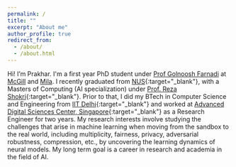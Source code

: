 ```yaml
---
permalink: /
title: ""
excerpt: "About me"
author_profile: true
redirect_from:
  - /about/
  - /about.html
---
```


Hi! I’m Prakhar. I'm a first year PhD student under [Prof Golnoosh Farnadi](https://gfarnadi.github.io/) at [McGill](https://www.cs.mcgill.ca/) and [Mila](https://mila.quebec/en/). I recently graduated from [NUS](https://www.comp.nus.edu.sg/){:target="_blank"}, with a Masters of Computing (AI specialization) under [Prof. Reza Shokri](https://www.comp.nus.edu.sg/~reza/){:target="_blank"}. Prior to that, I did my BTech in Computer Science and Engineering from [IIT Delhi](https://www.cse.iitd.ernet.in/){:target="_blank"} and worked at [Advanced Digital Sciences Center, Singapore](https://adsc.illinois.edu/){:target="_blank"} as a Research Engineer for two years. My research interests involve studying the challenges that arise in machine learning when moving from the sandbox to the real world, including multiplicity, fairness, privacy, adversarial robustness, compression, etc., by uncovering the learning dynamics of neural models. My long term goal is a career in research and academia in the field of AI.

<!--News!
------
* _[Jan 2024]_ I'll be attending WACV 2024 virtually! I'll be presenting our work **"An Empirical Investigation into Benchmarking Model Multiplicity for Trustworthy Machine Learning: A Case Study on Image Classification"**. The paper is now available online at CVF Open Access. [\[link\]](https://openaccess.thecvf.com/content/WACV2024/html/Ganesh_An_Empirical_Investigation_Into_Benchmarking_Model_Multiplicity_for_Trustworthy_Machine_WACV_2024_paper.html){:target="_blank"} [\[pdf\]](http://prakharg24.github.io/files/multiplicity_benchmark.pdf){:target="_blank"}
* _[Nov 2023]_ Our paper **"An Empirical Investigation into Benchmarking Model Multiplicity for Trustworthy Machine Learning: A Case Study on Image Classification"** will be published at WACV 2024. Checkout the paper on [arxiv](https://arxiv.org/abs/2311.14859){:target="_blank"}.
* _[Sep 2023]_ I've started my PhD at [Mila](https://mila.quebec/en/) in Montreal. Open to new collaborations, feel free to send me an email!
* _[June 2023]_ Our paper **"On the Impact of Machine Learning Randomness of Group Fairness"** won the [best paper award](https://twitter.com/FAccTConference/status/1668334064653434881) at FAccT 2023!
* _[June 2023]_ Our paper **"On the Impact of Machine Learning Randomness of Group Fairness"** is now available online at ACM Digital Library. [\[link\]](https://dl.acm.org/doi/abs/10.1145/3593013.3594116){:target="_blank"} [\[pdf\]](http://prakharg24.github.io/files/fairness_variance.pdf){:target="_blank"}
* _[Apr 2023]_ Our paper **"On the Impact of Machine Learning Randomness of Group Fairness"** will be published at FAccT 2023. Camera-ready version coming soon.
* _[Mar 2023]_ Accepted in a PhD program at Mila starting Fall 2023. Montreal, here I come!
* _[Dec 2022]_ Submitted my Masters' Thesis at NUS. I'll be graduating soon! Actively looking to start a PhD from Fall 2023.
* _[May 2022]_ I'll be attending ACL 2022 in Dublin, Ireland! I'll be presenting our work **"Compressing Large-Scale Transformer-Based Models : A Case Study on BERT"**. -->
<!-- * _[Jan 2022]_ I'll be attending WACV 2022 virtually! I'll be presenting our work **"YOLO-ReT: Towards High Accuracy Real-time Object Detection on Mobile GPUs"**. -->
<!-- * _[Nov 2021]_ We have updated the latest version of our work on Context Adjustment in Co-Saliency Detection. Checkout the paper on [arxiv](https://arxiv.org/abs/2108.02093){:target="_blank"}. -->
<!-- * _[Oct 2021]_ Our paper **"YOLO-ReT: Towards High Accuracy Real-time Object Detection on Mobile GPUs"** will be published at WACV 2022. -->
<!-- * _[Sep 2021]_ Our paper **"Compressing Large-Scale Transformer-Based Models : A Case Study on BERT"** is now available online at The MIT Press. [\[link\]](https://direct.mit.edu/tacl/article/doi/10.1162/tacl_a_00413/107387/Compressing-Large-Scale-Transformer-Based-Models-A){:target="_blank"} [\[pdf\]](http://prakharg24.github.io/files/bert_compression.pdf){:target="_blank"} -->
<!-- * _[Sep 2021]_ Our paper **"HiKonv: High Throughput Quantized Convolution With Novel Bit-wise Management And Computation"** will be published at ASP DAC 2022. -->
<!-- * _[June 2021]_ I'll be joining **NUS MComp (AI specialization)** program in August 2021. -->
<!-- * _[June 2021]_ Our paper **"Learning-Based Simultaneous Detection and Characterization of Time Delay Attack in Cyber-Physical Systems"** is now available online at IEEE Explore. [\[link\]](https://ieeexplore.ieee.org/document/9352977){:target="_blank"} [\[pdf\]](http://prakharg24.github.io/files/learning_cps.pdf){:target="_blank"} -->
<!-- * _[Oct 2020]_ We have updated the latest version of our work on Time Series Analysis in High Frequency Trading. Checkout the paper on [arxiv](https://arxiv.org/abs/1809.01506){:target="_blank"}. -->
<!-- * _[Sep 2020]_ We have updated the latest version of our work on Zero-shot Abstractive Summarization for Conversations. Checkout the paper on [arxiv](https://arxiv.org/abs/1902.01615){:target="_blank"}. -->
